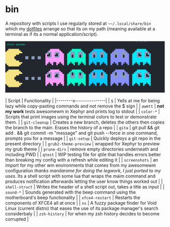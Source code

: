 # bin

A repository with scripts I use regularly stored at `~~/.local/share/bin` which my [dotfiles](https://github.com/Thomashighbaugh/dotfiles) arrange so that its on my path (meaning available at a terminal as if its a normal application/script).

![Color Ghosts Script](./assets/screenshot.png)




| Script | Functionality |
|--------x---------------|
| `$` | Yells at me for being lazy while copy-pasting commands and not remove the $ sign |
| `awmtt` | **not my work** tests awesomewm in Xephyr and prints log to stdout |
| `color-*` | Scripts that print images using the terminal colors to test or demonstrate them. |
| `git-cleanup` | Creates a new branch, deletes the others then copies the branch to the main. Erases the history of a repo |
| `gita` | git pull && git add . && git commit -m "message" and git push --force in one command, prompts you for a message |
| `git-setup` | Quickly deploys a git repo in the present directory |
| `grub2-theme-preview` | wrapped for Xephyr to preview my grub theme |
| `prune-dirs` | remove empty directories underneath and including PWD |
| `qtest` | WIP testing file for qtile that handles errors better than breaking my config with a refresh while editing it |
| `screenshots` | an import for my other wm environments that comes from my awesomewm configuration _thanks manilarome for doing the legwork, I just ported to my uses_. Its a shell script with some lua that wraps the maim command and produces notification afterwards letting the user know things worked out |
| `shell-struct` | Writes the header of a shell script out, takes a title as input |
| `sound-*` | Sounds generated with the beep command using the motherboard's beep functionality |
| `xfce4-restart` | Restarts the components of XFCE4 all at once |
| `xs` | A fuzzy package finder for Void Linux (current distro) that eases the use of its package manager's search considerbaly |
| `zsh-history` | for when my zsh history decides to become corrupted |

###
